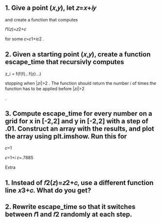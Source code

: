 ## 1. Give a point (𝑥,𝑦), let 𝑧=𝑥+𝑖𝑦

and create a function that computes

𝑓1(𝑧)=𝑧2+𝑐

for some 𝑐=𝑐1+𝑖𝑐2
.

## 2. Given a starting point (𝑥,𝑦), create a function escape_time that recursivly computes

z_i = f(f(f(...f(z)...)

stopping when |𝑧𝑖|>2
. The function should return the number 𝑖 of times the function has to be applied before |𝑧𝑖|>2

.

## 3. Compute escape_time for every number on a grid for x in [-2,2] and y in [-2,2] with a step of .01. Construct an array with the results, and plot the array using plt.imshow. Run this for

𝑐=1

𝑐=1+𝑖
𝑐=.7885

Extra

## 1. Instead of 𝑓2(𝑧)=𝑧2+𝑐, use a different function line 𝑥3+𝑐. What do you get?

## 2. Rewrite escape_time so that it switches between 𝑓1 and 𝑓2 randomly at each step.
